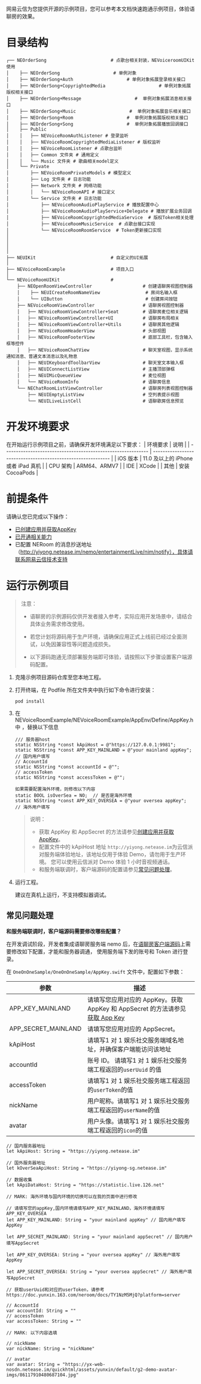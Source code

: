 网易云信为您提供开源的示例项目，您可以参考本文档快速跑通示例项目，体验语聊房的效果。
# 目录结构


```
┌── NEOrderSong                        # 点歌台相关封装，NEVoiceroomUIKit 使用
│    ├── NEOrderSong                    # 单例对象
│    ├── NEOrderSong+Auth                    # 单例对象拓展登录相关接口
│    ├── NEOrderSong+CopyrightedMedia                    # 单例对象拓展版权相关接口
│    ├── NEOrderSong+Message                    #  单例对象拓展消息相关接口
│    ├── NEOrderSong+Music                    #  单例对象拓展音乐相关接口
│    ├── NEOrderSong+Room                    #  单例对象拓展版权相关接口
│    ├── NEOrderSong+Song                    #  单例对象拓展播放回调接口
│    ├── Public
│    │   ├── NEVoiceRoomAuthListener # 登录监听
│    │   ├── NEVoiceRoomCopyrightedMediaListener # 版权监听
│    │   ├── NEVoiceRoomListener # 点歌台监听
│    │   ├── Common 文件夹 # 通用定义
│    │   └── Music 文件夹 # 歌曲相关model定义
│    └── Private                    
│        ├── NEVoiceRoomPrivateModels # 模型定义
│        ├── Log 文件夹 # 日志功能
│        ├── Network 文件夹 # 网络功能
│        │   └── NEVoiceRoomAPI # 接口定义
│        └── Service 文件夹 # 日志功能
│            ├── NEVoiceRoomAudioPlayService # 播放配置中心
│            ├── NEVoiceRoomAudioPlayService+Delegate # 播放扩展业务回调
│            ├── NEVoiceRoomCopyrightedMediaService  # 版权Token相关处理
│            ├── NEVoiceRoomMusicService  # 点歌台接口实现
│            └── NEVoiceRoomRoomService  # Token更新接口实现
│
│
│
│
├── NEUIKit                            # 自定义的UI拓展
│
├── NEVoiceRoomExample                 # 项目入口
│
└── NEVoiceRoomUIKit                   #
    ├── NEOpenRoomViewController                   # 创建语聊房视图控制器
    │    ├── NEUICreateRoomNameView                 # 房间名输入框
    │    └── UIButton                               # 创建房间按钮
    ├── NEVoiceRoomViewController                  # 语聊房视图控制器
    │   ├── NEVoiceRoomViewController+Seat         # 语聊房麦位相关逻辑
    │   ├── NEVoiceRoomViewController+UI           # 语聊房布局相关
    │   ├── NEVoiceRoomViewController+Utils        # 语聊房其他逻辑
    │   ├── NEVoiceRoomHeaderView                  # 头部视图
    │   ├── NEVoiceRoomFooterView                  # 底部工具栏，包含输入框等控件
    │   ├── NEVoiceRoomChatView                    # 聊天室视图，显示系统通知消息、普通文本消息以及礼物息
    │   ├── NEUIKeyboardToolbarView                # 聊天室文本输入框
    │   ├── NEUIConnectListView                    # 主播顶部弹框
    │   ├── NEUIMicQueueView                       # 麦位视图
    │   └── NEVoiceRoomInfo                        # 语聊房信息
    └── NEChatRoomListViewController               # 语聊房列表视图控制器
        ├── NEUIEmptyListView                      # 空列表提示视图
        └── NEUILiveListCell                       # 语聊歌房信息预览
```


# 开发环境要求
在开始运行示例项目之前，请确保开发环境满足以下要求：
| 环境要求                                                        | 说明                                                      |
| ------------------------------------------------------------ | ------------------------------------------------------------ |
|  iOS 版本  |  11.0 及以上的 iPhone 或者 iPad 真机   |
|  CPU 架构 | ARM64、ARMV7   |
| IDE | XCode   |
| 其他 | 安装 CocoaPods  |

# 前提条件

请确认您已完成以下操作：
- [已创建应用并获取AppKey](https://doc.yunxin.163.com/console/docs/TIzMDE4NTA?platform=console)
- [已开通相关能力](https://doc.yunxin.163.com/docs/TA3ODAzNjE/zQ4MTI0Njc?platformId=50616)
- 已配置 NERoom 的消息抄送地址（http://yiyong.netease.im/nemo/entertainmentLive/nim/notify），具体请联系网易云信技术支持


# 运行示例项目

> 注意：
>
>- 语聊房的示例源码仅供开发者接入参考，实际应用开发场景中，请结合具体业务需求修改使用。
>
>- 若您计划将源码用于生产环境，请确保应用正式上线前已经过全面测试，以免因兼容性等问题造成损失。
> - 以下源码跑通无须部署服务端即可体验，请按照以下步骤设置客户端源码配置。

1. 克隆示例项目源码仓库至您本地工程。
2. 打开终端，在 Podfile 所在文件夹中执行如下命令进行安装：

    ```
    pod install 
    ```

4. 在 NEVoiceRoomExample/NEVoiceRoomExample/AppEnv/Define/AppKey.h 中 ，替换以下信息

    ```
    /// 服务器host
    static NSString *const kApiHost = @"https://127.0.0.1:9981";
    static NSString *const APP_KEY_MAINLAND = @"your mainland appKey";  // 国内用户填写
    // AccountId
    static NSString *const accountId = @"";
    // accessToken
    static NSString *const accessToken = @"";
    
    如果需要配置海外环境，则修改以下内容
    static BOOL isOverSea = NO;  // 是否是海外环境
    static NSString *const APP_KEY_OVERSEA = @"your oversea appKey";  // 海外用户填写
    ```


   > 说明：
   >
   > - 获取 AppKey 和 AppSecret 的方法请参见<a href="https://doc.yunxin.163.com/console/docs/TIzMDE4NTA?platform=console#获取-appkey" target="_blank">创建应用并获取 AppKey</a>。
   >- 配置文件中的 kApiHost 地址 `http://yiyong.netease.im`为云信派对服务端体验地址，该地址仅用于体验 Demo，请勿用于生产环境。 您可以使用云信派对 Demo 体验 1 小时音视频通话。
   > - 和服务端联调时，客户端源码的配置请参见[常见问题处理](#常见问题处理)。
    
5. 运行工程。

    建议在真机上运行，不支持模拟器调试。


## 常见问题处理

**和服务端联调时，客户端源码需要修改哪些配置？**

在开发调试阶段，开发者集成语聊房服务端 nemo 后，在[语聊房客户端源码](https://github.com/netease-kit/NEChatroom/tree/master/iOS)上需要修改如下配置，才能和服务器调通， 使用服务端下发的账号和 Token 进行登录。

在 `OneOnOneSample/OneOnOneSample/AppKey.swift` 文件中，配置如下参数：


参数 | 描述
---- | -------------- |
APP_KEY_MAINLAND| 请填写您应用对应的 AppKey。获取 AppKey 和 AppSecret 的方法请参见<a href="https://doc.yunxin.163.com/console/docs/TIzMDE4NTA?platform=console#获取-appkey" target="_blank">获取 App Key</a>| 
APP_SECRET_MAINLAND | 请填写您应用对应的 AppSecret。 |
kApiHost | 请填写1 对 1 娱乐社交服务端域名地址，并确保客户端能访问该地址 | 
accountId |账号 ID。 请填写1 对 1 娱乐社交服务端工程返回的`userUuid` 的值 |
accessToken | 请填写1 对 1 娱乐社交服务端工程返回的`userToken`的值|
nickName |用户昵称。请填写1 对 1 娱乐社交服务端工程返回的`userName`的值 |
avatar  |用户头像。请填写1 对 1 娱乐社交服务端工程返回的`icon`的值

```
// 国内服务器地址
let kApiHost: String = "https://yiyong.netease.im"

// 国外服务器地址
let kOverSeaApiHost: String = "https://yiyong-sg.netease.im"

// 数据收集
let kApiDataHost: String = "https://statistic.live.126.net"

// MARK: 海外环境与国内环境的切换可以在我的页面中进行修改

// 请填写您的appKey,国内环境请填写APP_KEY_MAINLAND，海外环境请填写APP_KEY_OVERSEA
let APP_KEY_MAINLAND: String = "your mainland appKey" // 国内用户填写AppKey

let APP_SECRET_MAINLAND: String = "your mainland appSecret" // 国内用户填写AppSecret

let APP_KEY_OVERSEA: String = "your oversea appKey" // 海外用户填写AppKey

let APP_SECRET_OVERSEA: String = "your oversea appSecret" // 海外用户填写AppSecret

// 获取userUuid和对应的userToken，请参考https://doc.yunxin.163.com/neroom/docs/TY1NzM5MjQ?platform=server

// AccountId
var accountId: String = ""
// accessToken
var accessToken: String = ""

// MARK: 以下内容选填

// nickName
var nickName: String = "nickName"

// avatar
var avatar: String = "https://yx-web-nosdn.netease.im/quickhtml/assets/yunxin/default/g2-demo-avatar-imgs/86117910480687104.jpg"

```
